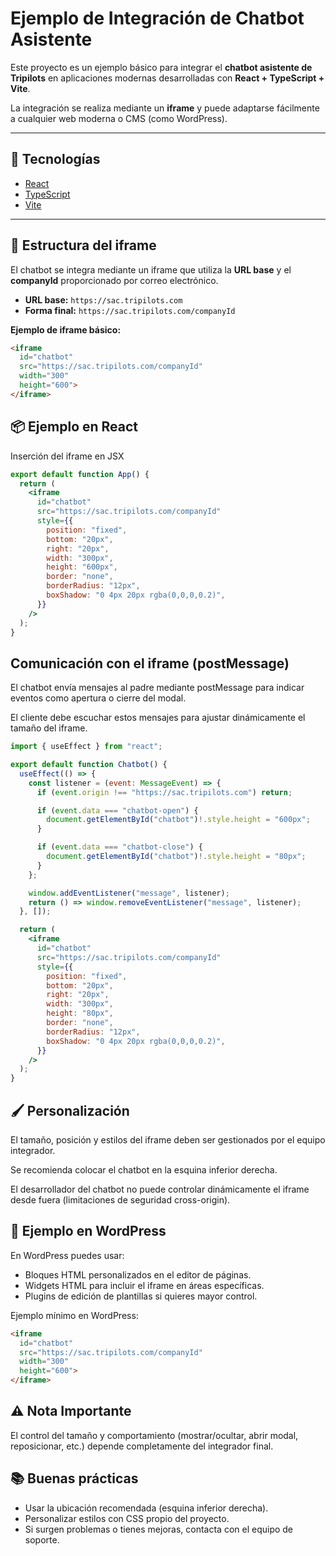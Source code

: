 # Ejemplo de Integración de Chatbot Asistente

Este proyecto es un ejemplo básico para integrar el **chatbot asistente de Tripilots** en aplicaciones modernas desarrolladas con **React + TypeScript + Vite**.  

La integración se realiza mediante un **iframe** y puede adaptarse fácilmente a cualquier web moderna o CMS (como WordPress).

---

## 🚀 Tecnologías

- [React](https://react.dev/)  
- [TypeScript](https://www.typescriptlang.org/)  
- [Vite](https://vitejs.dev/)  

---

## 🔗 Estructura del iframe

El chatbot se integra mediante un iframe que utiliza la **URL base** y el **companyId** proporcionado por correo electrónico.

- **URL base:** `https://sac.tripilots.com`  
- **Forma final:** `https://sac.tripilots.com/companyId`  

**Ejemplo de iframe básico:**

```html
<iframe 
  id="chatbot" 
  src="https://sac.tripilots.com/companyId" 
  width="300" 
  height="600">
</iframe>
```

## 📦 Ejemplo en React
Inserción del iframe en JSX

```jsx
export default function App() {
  return (
    <iframe
      id="chatbot"
      src="https://sac.tripilots.com/companyId"
      style={{
        position: "fixed",
        bottom: "20px",
        right: "20px",
        width: "300px",
        height: "600px",
        border: "none",
        borderRadius: "12px",
        boxShadow: "0 4px 20px rgba(0,0,0,0.2)",
      }}
    />
  );
}
```

## Comunicación con el iframe (postMessage)

El chatbot envía mensajes al padre mediante postMessage para indicar eventos como apertura o cierre del modal.

El cliente debe escuchar estos mensajes para ajustar dinámicamente el tamaño del iframe.

```jsx
import { useEffect } from "react";

export default function Chatbot() {
  useEffect(() => {
    const listener = (event: MessageEvent) => {
      if (event.origin !== "https://sac.tripilots.com") return;

      if (event.data === "chatbot-open") {
        document.getElementById("chatbot")!.style.height = "600px";
      }

      if (event.data === "chatbot-close") {
        document.getElementById("chatbot")!.style.height = "80px";
      }
    };

    window.addEventListener("message", listener);
    return () => window.removeEventListener("message", listener);
  }, []);

  return (
    <iframe
      id="chatbot"
      src="https://sac.tripilots.com/companyId"
      style={{
        position: "fixed",
        bottom: "20px",
        right: "20px",
        width: "300px",
        height: "80px",
        border: "none",
        borderRadius: "12px",
        boxShadow: "0 4px 20px rgba(0,0,0,0.2)",
      }}
    />
  );
}
```

## 🖌️ Personalización

El tamaño, posición y estilos del iframe deben ser gestionados por el equipo integrador.

Se recomienda colocar el chatbot en la esquina inferior derecha.

El desarrollador del chatbot no puede controlar dinámicamente el iframe desde fuera (limitaciones de seguridad cross-origin).

## 🧩 Ejemplo en WordPress

En WordPress puedes usar:

- Bloques HTML personalizados en el editor de páginas.
- Widgets HTML para incluir el iframe en áreas específicas.
- Plugins de edición de plantillas si quieres mayor control.

Ejemplo mínimo en WordPress:
```html
<iframe 
  id="chatbot" 
  src="https://sac.tripilots.com/companyId" 
  width="300" 
  height="600">
</iframe>
```

## ⚠️ Nota Importante

El control del tamaño y comportamiento (mostrar/ocultar, abrir modal, reposicionar, etc.) depende completamente del integrador final.

## 📚 Buenas prácticas

- Usar la ubicación recomendada (esquina inferior derecha).
- Personalizar estilos con CSS propio del proyecto.
- Si surgen problemas o tienes mejoras, contacta con el equipo de soporte.